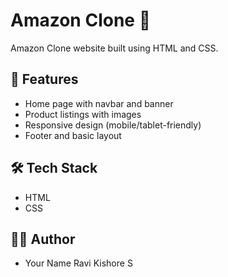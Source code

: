 # Amazon Clone 🛒

Amazon Clone website built using HTML and CSS.

## 🚀 Features
- Home page with navbar and banner
- Product listings with images
- Responsive design (mobile/tablet-friendly)
- Footer and basic layout

## 🛠️ Tech Stack

- HTML
- CSS
## 👨‍💻 Author
- Your Name Ravi Kishore S
